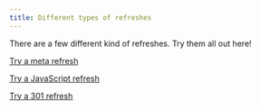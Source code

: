 ```yaml
---
title: Different types of refreshes
---
```


There are a few different kind of refreshes. Try them all out here!

[Try a meta refresh](/meta-refresh.html)

[Try a JavaScript refresh](/javascript-refresh.html)

[Try a 301 refresh](http://301.kfh.me/)

